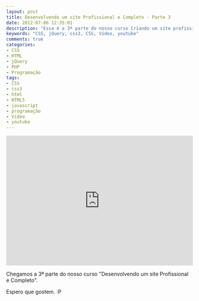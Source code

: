 ```yaml
---
layout: post
title: Desenvolvendo um site Profissional e Completo - Parte 3
date: 2012-07-06 12:35:01
description: "Essa é a 3ª parte do nosso curso Criando um site profissional e completo"
keywords: "CSS, jQuery, css3, CSS, Vídeo, youtube"
comments: true
categories:
- CSS
- HTML
- jQuery
- PHP
- Programação
tags:
- CSS
- css3
- html
- HTML5
- javascript
- programação
- Vídeo
- youtube
---
```


<div class="video-responsive">
  <iframe src="http://www.youtube.com/embed/nJGmouulKxU" frameborder="0" width="100%" height="350"></iframe>
</div>

Chegamos a 3ª parte do nosso curso "Desenvolvendo um site Profissional e Completo".

Espero que gostem. :P
